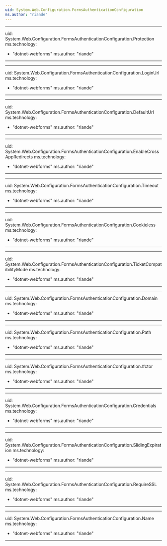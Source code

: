 ```yaml
---
uid: System.Web.Configuration.FormsAuthenticationConfiguration
ms.author: "riande"
---
```


---
uid: System.Web.Configuration.FormsAuthenticationConfiguration.Protection
ms.technology: 
  - "dotnet-webforms"
ms.author: "riande"
---

---
uid: System.Web.Configuration.FormsAuthenticationConfiguration.LoginUrl
ms.technology: 
  - "dotnet-webforms"
ms.author: "riande"
---

---
uid: System.Web.Configuration.FormsAuthenticationConfiguration.DefaultUrl
ms.technology: 
  - "dotnet-webforms"
ms.author: "riande"
---

---
uid: System.Web.Configuration.FormsAuthenticationConfiguration.EnableCrossAppRedirects
ms.technology: 
  - "dotnet-webforms"
ms.author: "riande"
---

---
uid: System.Web.Configuration.FormsAuthenticationConfiguration.Timeout
ms.technology: 
  - "dotnet-webforms"
ms.author: "riande"
---

---
uid: System.Web.Configuration.FormsAuthenticationConfiguration.Cookieless
ms.technology: 
  - "dotnet-webforms"
ms.author: "riande"
---

---
uid: System.Web.Configuration.FormsAuthenticationConfiguration.TicketCompatibilityMode
ms.technology: 
  - "dotnet-webforms"
ms.author: "riande"
---

---
uid: System.Web.Configuration.FormsAuthenticationConfiguration.Domain
ms.technology: 
  - "dotnet-webforms"
ms.author: "riande"
---

---
uid: System.Web.Configuration.FormsAuthenticationConfiguration.Path
ms.technology: 
  - "dotnet-webforms"
ms.author: "riande"
---

---
uid: System.Web.Configuration.FormsAuthenticationConfiguration.#ctor
ms.technology: 
  - "dotnet-webforms"
ms.author: "riande"
---

---
uid: System.Web.Configuration.FormsAuthenticationConfiguration.Credentials
ms.technology: 
  - "dotnet-webforms"
ms.author: "riande"
---

---
uid: System.Web.Configuration.FormsAuthenticationConfiguration.SlidingExpiration
ms.technology: 
  - "dotnet-webforms"
ms.author: "riande"
---

---
uid: System.Web.Configuration.FormsAuthenticationConfiguration.RequireSSL
ms.technology: 
  - "dotnet-webforms"
ms.author: "riande"
---

---
uid: System.Web.Configuration.FormsAuthenticationConfiguration.Name
ms.technology: 
  - "dotnet-webforms"
ms.author: "riande"
---
